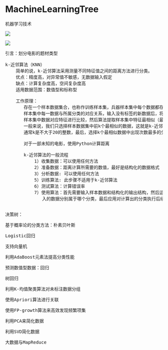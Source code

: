 # MachineLearningTree
机器学习技术

![](https://i.imgur.com/5eI07Uv.png)

![](https://i.imgur.com/REkMZtc.png)

<pre>
引言：划分电影的题材类型

k-近邻算法（KNN）
    简单的说，k-近邻算法采用测量不同特征值之间的距离方法进行分类。
    优点：精度高，对异常值不敏感，无数据输入假定
    缺点：计算复杂度高，空间复杂度高
    适用数据范围：数值型和标称型

    工作原理：
       存在一个样本数据集合，也称作训练样本集，兵器样本集中每个数据都存在标签，即我们知道
       样本集中每一数据与所属分类的对应关系，输入没有标签的新数据后，将新数据的每个特征与
       样本集中数据对应特征进行比较，然后算法提取样本集中特征最相似（最近邻）的分类标签，
       一般来说，我们只选择样本数据集中前k个最相似的数据，这就是k-近邻算法中的k的出处，
       通常k是不大于20的整数，最后，选择k个最相似数据中出现次数最多的分类，作为新数据的分类。

       对于一部未知的电影，使用Python计算距离

       k-近邻算法的一般流程
           1）收集数据：可以使用任何方法
           2）准备数据：距离计算所需要的数值，最好是结构化的数据格式
           3）分析数据: 可以使用任何方法
           5）训练算法: 此步骤不适用于k-近邻算法
           6）测试算法：计算错误率
           7）使用算法：首先需要输入样本数据和结构化的输出结构，然后运行k-近邻算法判定输
              入的数据分别属于哪个分类，最后应用对计算出的分类执行后续的处理
          
</pre>

<pre>
决策树：
</pre>

<pre>
基于概率论的分类方法：朴素贝叶斯
</pre>

<pre>
Logistic回归
</pre>

<pre>
支持向量机
</pre>

<pre>
利用AdaBoost元素法提高分类性能
</pre>

<pre>
预测数值型数据：回归
</pre>

<pre>
树回归
</pre>

<pre>
利用K-均值聚类算法对未标注数据分组
</pre>

<pre>
使用Apriori算法进行关联
</pre>

<pre>
使用FP-growth算法来高效发现频繁项集
</pre>

<pre>
利用PCA来简化数据
</pre>

<pre>
利用SVD简化数据
</pre>

<pre>
大数据与MapReduce
</pre>
